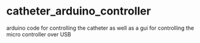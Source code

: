 # catheter_arduino_controller
arduino code for controlling the catheter as well as a gui for controlling the micro controller over USB
